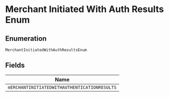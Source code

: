 
# Merchant Initiated With Auth Results Enum

## Enumeration

`MerchantInitiatedWithAuthResultsEnum`

## Fields

| Name |
|  --- |
| `mERCHANTINITIATEDWITHAUTHENTICATIONRESULTS` |

